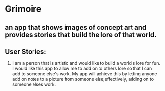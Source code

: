 # Grimoire

## an app that shows images of concept art and provides stories that build the lore of that world.
  
## User Stories:
1. I am a person that is artistic and would like to build a world's lore for fun. I would like this app to allow me to add on to others lore so that I can add to someone else's work. My app will achieve this by letting anyone add on notes to a picture from someone else;effectively, adding on to someone elses work. 
